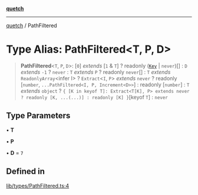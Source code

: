 [**quetch**](../README.md)

***

[quetch](../README.md) / PathFiltered

# Type Alias: PathFiltered\<T, P, D\>

> **PathFiltered**\<`T`, `P`, `D`\>: [`0`] *extends* [`1` & `T`] ? readonly ([`Key`](Key.md) \| `never`)[] : `D` *extends* `-1` ? `never` : `T` *extends* `P` ? readonly `never`[] : `T` *extends* `ReadonlyArray`\<infer I\> ? `Extract`\<`I`, `P`\> *extends* `never` ? readonly [`number`, `...PathFiltered<I, P, Increment<D>>`] : readonly [`number`] : `T` *extends* `object` ? `{ [K in keyof T]: Extract<T[K], P> extends never ? readonly [K, ...(...)] : readonly [K] }`\[keyof `T`\] : `never`

## Type Parameters

• **T**

• **P**

• **D** = `7`

## Defined in

[lib/types/PathFiltered.ts:4](https://github.com/nevoland/quetch/blob/3b1cd3aac672a1a4d2ad52892d4fa09995f51627/lib/types/PathFiltered.ts#L4)
